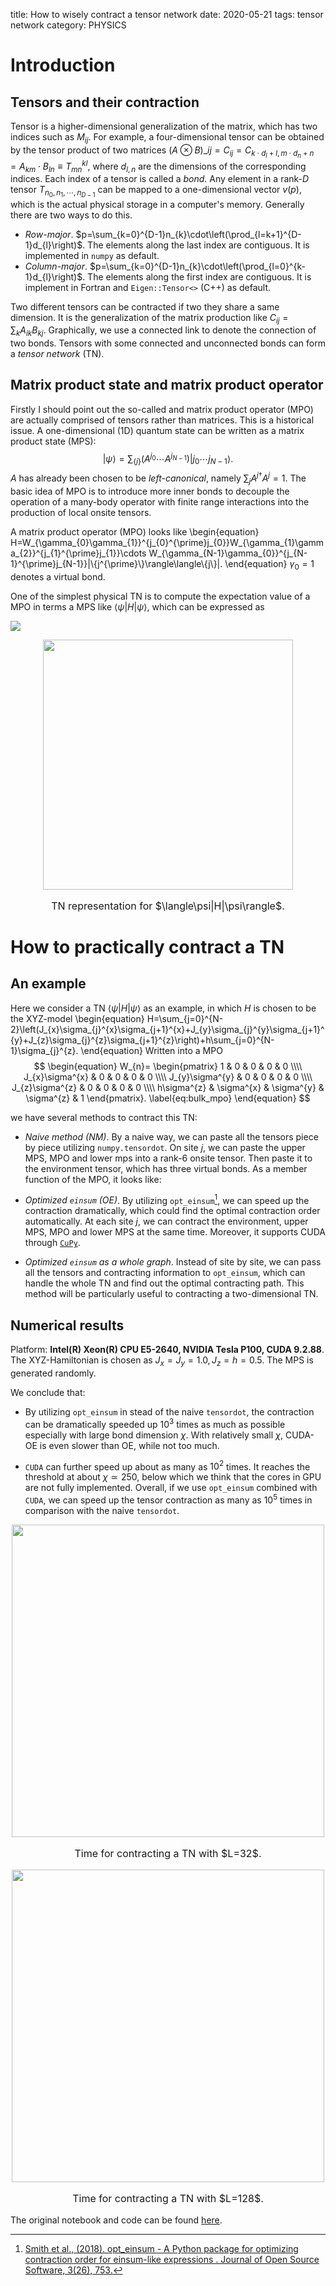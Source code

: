 title: How to wisely contract a tensor network
date: 2020-05-21
tags: tensor network
category: PHYSICS

# Introduction

## Tensors and their contraction

Tensor is a higher-dimensional generalization of the matrix, which has two indices such as $M_{ij}$.
For example, a four-dimensional tensor can be obtained by the tensor product of two matrices $\left(A\otimes B\right)\_{ij}=C_{ij}=C_{k\cdot d_{l}+l, m\cdot d_{n}+n}=A_{km}\cdot B_{ln}\equiv T_{mn}^{kl}$, where $d_{l, n}$ are the dimensions of the corresponding indices.
Each index of a tensor is called a *bond*.
Any element in a rank-$D$ tensor $T_{n_{0}, n_{1}, \cdots, n_{D-1}}$ can be mapped to a one-dimensional vector $v(p)$, which is the actual physical storage in a computer's memory.
Generally there are two ways to do this.

- *Row-major*. $p=\sum_{k=0}^{D-1}n_{k}\cdot\left(\prod_{l=k+1}^{D-1}d_{l}\right)$. The elements along the last index are contiguous. It is implemented in `numpy` as default.
-  *Column-major*. $p=\sum_{k=0}^{D-1}n_{k}\cdot\left(\prod_{l=0}^{k-1}d_{l}\right)$. The elements along the first index are contiguous. It is implement in Fortran and `Eigen::Tensor<>` (C++) as default.

Two different tensors can be contracted if two they share a same dimension.
It is the generalization of the matrix production like $C_{ij}=\sum_{k}A_{ik}B_{kj}$.
Graphically, we use a connected link to denote the connection of two bonds.
Tensors with some connected and unconnected bonds can form a *tensor network* (TN).

## Matrix product state and matrix product operator

Firstly I should point out the so-called  and matrix product operator (MPO) are actually comprised of tensors rather than matrices.
This is a historical issue.
A one-dimensional (1D) quantum state can be written as a matrix product state (MPS):
$$
\begin{equation}
|\psi\rangle=\sum_{\{j\}}\left(A^{j_{0}}\cdots A^{j_{N-1}}\right)|j_{0}\cdots j_{N-1}\rangle.
\end{equation}
$$
$A$ has already been chosen to be *left-canonical*, namely $\sum_{j}A^{j\dagger}A^{j}=1$.
The basic idea of MPO is to introduce more inner bonds to decouple the operation of a many-body operator with finite range interactions into the production of local onsite tensors.

A matrix product operator (MPO) looks like
\begin{equation}
H=W_{\gamma_{0}\gamma_{1}}^{j_{0}^{\prime}j_{0}}W_{\gamma_{1}\gamma_{2}}^{j_{1}^{\prime}j_{1}}\cdots W_{\gamma_{N-1}\gamma_{0}}^{j_{N-1}^{\prime}j_{N-1}}|\\{j^{\prime}\\}\rangle\langle\\{j\\}|.
\end{equation}
$\gamma_{0}=1$ denotes a virtual bond.

One of the simplest physical TN is to compute the expectation value of a MPO in terms a MPS like $\langle\psi|H|\psi\rangle$, which can be expressed as 

![]({filename}/images/tn_mpo_expectation_value.png)

<p style="text-align:center"><img alt="" src="/images/tn_mpo_expectation_value.png" width="400"></p>
<p style="font-size:16px; text-align:center">TN representation for $\langle\psi|H|\psi\rangle$.</p>

#  How to practically contract a TN

## An example

Here we consider a TN $\langle\psi|H|\psi\rangle$ as an example, in which $H$ is chosen to be the XYZ-model
\begin{equation}
H=\sum_{j=0}^{N-2}\left(J_{x}\sigma_{j}^{x}\sigma_{j+1}^{x}+J_{y}\sigma_{j}^{y}\sigma_{j+1}^{y}+J_{z}\sigma_{j}^{z}\sigma_{j+1}^{z}\right)+h\sum_{j=0}^{N-1}\sigma_{j}^{z}.
\end{equation}
Written into a MPO
$$
\begin{equation}
    W_{n}=
    \begin{pmatrix}
        1 & 0 & 0 & 0 & 0 \\\\
        J_{x}\sigma^{x} & 0 & 0 & 0 & 0 \\\\
        J_{y}\sigma^{y} & 0 & 0 & 0 & 0 \\\\
        J_{z}\sigma^{z} & 0 & 0 & 0 & 0 \\\\ 
        h\sigma^{z} & \sigma^{x} & \sigma^{y} & \sigma^{z} & 1
    \end{pmatrix}.
    \label{eq:bulk_mpo}
\end{equation}
$$

we have several methods to contract this TN:

- *Naive method (NM)*.
By a naive way, we can paste all the tensors piece by piece utilizing `numpy.tensordot`.
On site $j$, we can paste the upper MPS, MPO and lower mps into a rank-6 onsite tensor.
Then paste it to the environment tensor, which has three virtual bonds.
As a member function of the MPO, it looks like:

- *Optimized `einsum` (OE)*.
By utilizing `opt_einsum`[^opt_sum], we can speed up the contraction dramatically, which could find the optimal contraction order automatically.
At each site $j$, we can contract the environment, upper MPS, MPO and lower MPS at the same time.
Moreover, it supports CUDA through [`CuPy`](https://cupy.chainer.org). 

- *Optimized `einsum` as a whole graph*. Instead of site by site, we can pass all the tensors and contracting information to `opt_einsum`, which can handle the whole TN and find out the optimal contracting path.
This method will be particularly useful to contracting a two-dimensional TN.

## Numerical results

Platform: **Intel(R) Xeon(R) CPU E5-2640, NVIDIA Tesla P100, CUDA 9.2.88**.
The XYZ-Hamiltonian is chosen as $J_{x}=J_{y}=1.0, J_{z}=h=0.5$.
The MPS is generated randomly.

We conclude that:

- By utilizing `opt_einsum` in stead of the naive `tensordot`, the contraction can be dramatically speeded up $10^{3}$ times as much as possible especially with large bond dimension $\chi$.
With relatively small $\chi$, CUDA-OE is even slower than OE, while not too much.

- `CUDA` can further speed up about as many as $10^{2}$ times.
It reaches the threshold at about $\chi\simeq 250$, below which we think that the cores in GPU are not fully implemented.
Overall, if we use `opt_einsum` combined with `CUDA`, we can speed up the tensor contraction as many as $10^{5}$ times in comparison with the naive `tensordot`.

<p style="text-align:center"><img src="https://gitlab.com/waynezheng/waynezheng.gitlab.io/-/tree/master/public/images/time_nm_oe.pdf" width="500"/></p>
<p style="font-size:16px; text-align:center">Time for contracting a TN with $L=32$.</p>

<p style="text-align:center"><img src="https://gitlab.com/waynezheng/waynezheng.gitlab.io/-/tree/master/public/images/time_cuda.pdf" width="500"/></p>
<p style="font-size:16px; text-align:center">Time for contracting a TN with $L=128$.</p>

The original notebook and code can be found [here](https://gitlab.com/waynezheng/test_mps-mpo_contraction).

[^opt_sum]: [Smith et al., (2018). opt_einsum - A Python package for optimizing contraction order for einsum-like expressions . Journal of Open Source Software, 3(26), 753.](https://joss.theoj.org/papers/10.21105/joss.00753)
